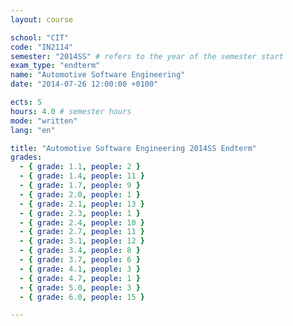 ```yaml
---
layout: course

school: "CIT"
code: "IN2114"
semester: "2014SS" # refers to the year of the semester start
exam_type: "endterm"
name: "Automotive Software Engineering"
date: "2014-07-26 12:00:00 +0100"

ects: 5
hours: 4.0 # semester hours
mode: "written"
lang: "en"

title: "Automotive Software Engineering 2014SS Endterm"
grades:
  - { grade: 1.1, people: 2 }
  - { grade: 1.4, people: 11 }
  - { grade: 1.7, people: 9 }
  - { grade: 2.0, people: 1 }
  - { grade: 2.1, people: 13 }
  - { grade: 2.3, people: 1 }
  - { grade: 2.4, people: 10 }
  - { grade: 2.7, people: 11 }
  - { grade: 3.1, people: 12 }
  - { grade: 3.4, people: 8 }
  - { grade: 3.7, people: 6 }
  - { grade: 4.1, people: 3 }
  - { grade: 4.7, people: 1 }
  - { grade: 5.0, people: 3 }
  - { grade: 6.0, people: 15 }

---
```

